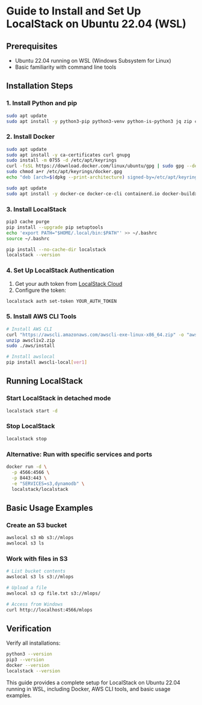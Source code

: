 # Guide to Install and Set Up LocalStack on Ubuntu 22.04 (WSL)

## Prerequisites
- Ubuntu 22.04 running on WSL (Windows Subsystem for Linux)
- Basic familiarity with command line tools

## Installation Steps

### 1. Install Python and pip
```bash
sudo apt update
sudo apt install -y python3-pip python3-venv python-is-python3 jq zip curl
```

### 2. Install Docker
```bash
sudo apt update
sudo apt install -y ca-certificates curl gnupg
sudo install -m 0755 -d /etc/apt/keyrings
curl -fsSL https://download.docker.com/linux/ubuntu/gpg | sudo gpg --dearmor -o /etc/apt/keyrings/docker.gpg
sudo chmod a+r /etc/apt/keyrings/docker.gpg
echo "deb [arch=$(dpkg --print-architecture) signed-by=/etc/apt/keyrings/docker.gpg] https://download.docker.com/linux/ubuntu $(. /etc/os-release && echo "$VERSION_CODENAME") stable" | sudo tee /etc/apt/sources.list.d/docker.list > /dev/null

sudo apt update
sudo apt install -y docker-ce docker-ce-cli containerd.io docker-buildx-plugin docker-compose-plugin
```

### 3. Install LocalStack
```bash
pip3 cache purge
pip install --upgrade pip setuptools
echo 'export PATH="$HOME/.local/bin:$PATH"' >> ~/.bashrc
source ~/.bashrc

pip install --no-cache-dir localstack
localstack --version
```

### 4. Set Up LocalStack Authentication
1. Get your auth token from [LocalStack Cloud](https://app.localstack.cloud/settings/auth-tokens)
2. Configure the token:
```bash
localstack auth set-token YOUR_AUTH_TOKEN
```

### 5. Install AWS CLI Tools
```bash
# Install AWS CLI
curl "https://awscli.amazonaws.com/awscli-exe-linux-x86_64.zip" -o "awscliv2.zip"
unzip awscliv2.zip
sudo ./aws/install

# Install awslocal
pip install awscli-local[ver1]
```

## Running LocalStack

### Start LocalStack in detached mode
```bash
localstack start -d
```

### Stop LocalStack
```bash
localstack stop
```

### Alternative: Run with specific services and ports
```bash
docker run -d \
  -p 4566:4566 \
  -p 8443:443 \
  -e "SERVICES=s3,dynamodb" \
  localstack/localstack
```

## Basic Usage Examples

### Create an S3 bucket
```bash
awslocal s3 mb s3://mlops
awslocal s3 ls
```

### Work with files in S3
```bash
# List bucket contents
awslocal s3 ls s3://mlops

# Upload a file
awslocal s3 cp file.txt s3://mlops/

# Access from Windows
curl http://localhost:4566/mlops
```

## Verification
Verify all installations:
```bash
python3 --version
pip3 --version
docker --version
localstack --version
```

This guide provides a complete setup for LocalStack on Ubuntu 22.04 running in WSL, including Docker, AWS CLI tools, and basic usage examples.